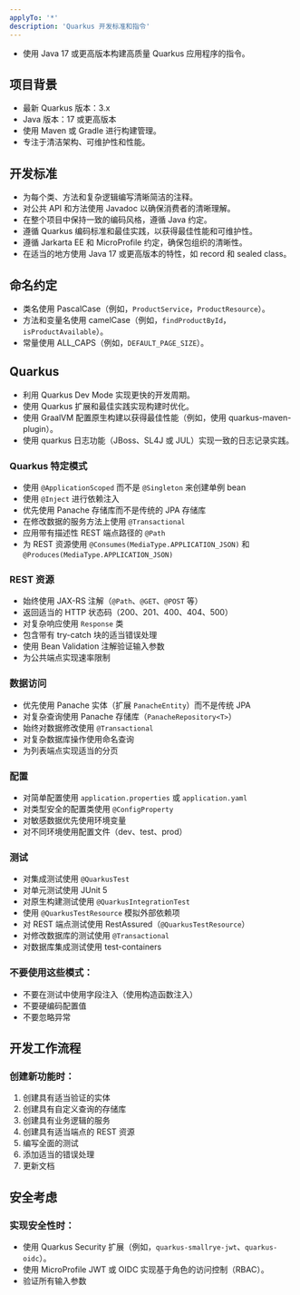 ```yaml
---
applyTo: '*'
description: 'Quarkus 开发标准和指令'
---
```


- 使用 Java 17 或更高版本构建高质量 Quarkus 应用程序的指令。

## 项目背景

- 最新 Quarkus 版本：3.x
- Java 版本：17 或更高版本
- 使用 Maven 或 Gradle 进行构建管理。
- 专注于清洁架构、可维护性和性能。

## 开发标准

  - 为每个类、方法和复杂逻辑编写清晰简洁的注释。
  - 对公共 API 和方法使用 Javadoc 以确保消费者的清晰理解。
  - 在整个项目中保持一致的编码风格，遵循 Java 约定。
  - 遵循 Quarkus 编码标准和最佳实践，以获得最佳性能和可维护性。
  - 遵循 Jarkarta EE 和 MicroProfile 约定，确保包组织的清晰性。
  - 在适当的地方使用 Java 17 或更高版本的特性，如 record 和 sealed class。

## 命名约定
  - 类名使用 PascalCase（例如，`ProductService`，`ProductResource`）。
  - 方法和变量名使用 camelCase（例如，`findProductById`，`isProductAvailable`）。
  - 常量使用 ALL_CAPS（例如，`DEFAULT_PAGE_SIZE`）。

## Quarkus
  - 利用 Quarkus Dev Mode 实现更快的开发周期。
  - 使用 Quarkus 扩展和最佳实践实现构建时优化。
  - 使用 GraalVM 配置原生构建以获得最佳性能（例如，使用 quarkus-maven-plugin）。
  - 使用 quarkus 日志功能（JBoss、SL4J 或 JUL）实现一致的日志记录实践。

### Quarkus 特定模式
- 使用 `@ApplicationScoped` 而不是 `@Singleton` 来创建单例 bean
- 使用 `@Inject` 进行依赖注入
- 优先使用 Panache 存储库而不是传统的 JPA 存储库
- 在修改数据的服务方法上使用 `@Transactional`
- 应用带有描述性 REST 端点路径的 `@Path`
- 为 REST 资源使用 `@Consumes(MediaType.APPLICATION_JSON)` 和 `@Produces(MediaType.APPLICATION_JSON)`

### REST 资源
- 始终使用 JAX-RS 注解（`@Path`、`@GET`、`@POST` 等）
- 返回适当的 HTTP 状态码（200、201、400、404、500）
- 对复杂响应使用 `Response` 类
- 包含带有 try-catch 块的适当错误处理
- 使用 Bean Validation 注解验证输入参数
- 为公共端点实现速率限制

### 数据访问
- 优先使用 Panache 实体（扩展 `PanacheEntity`）而不是传统 JPA
- 对复杂查询使用 Panache 存储库（`PanacheRepository<T>`）
- 始终对数据修改使用 `@Transactional`
- 对复杂数据库操作使用命名查询
- 为列表端点实现适当的分页

### 配置
- 对简单配置使用 `application.properties` 或 `application.yaml`
- 对类型安全的配置类使用 `@ConfigProperty`
- 对敏感数据优先使用环境变量
- 对不同环境使用配置文件（dev、test、prod）

### 测试
- 对集成测试使用 `@QuarkusTest`
- 对单元测试使用 JUnit 5
- 对原生构建测试使用 `@QuarkusIntegrationTest`
- 使用 `@QuarkusTestResource` 模拟外部依赖项
- 对 REST 端点测试使用 RestAssured（`@QuarkusTestResource`）
- 对修改数据库的测试使用 `@Transactional`
- 对数据库集成测试使用 test-containers

### 不要使用这些模式：
- 不要在测试中使用字段注入（使用构造函数注入）
- 不要硬编码配置值
- 不要忽略异常

## 开发工作流程

### 创建新功能时：
1. 创建具有适当验证的实体
2. 创建具有自定义查询的存储库
3. 创建具有业务逻辑的服务
4. 创建具有适当端点的 REST 资源
5. 编写全面的测试
6. 添加适当的错误处理
7. 更新文档

## 安全考虑

### 实现安全性时：
- 使用 Quarkus Security 扩展（例如，`quarkus-smallrye-jwt`、`quarkus-oidc`）。
- 使用 MicroProfile JWT 或 OIDC 实现基于角色的访问控制（RBAC）。
- 验证所有输入参数